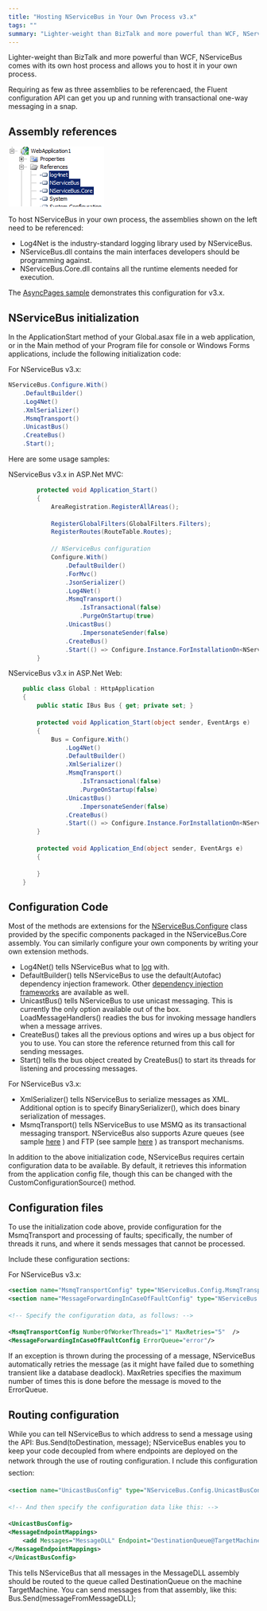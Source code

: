 ```yaml
---
title: "Hosting NServiceBus in Your Own Process v3.x"
tags: ""
summary: "Lighter-weight than BizTalk and more powerful than WCF, NServiceBus comes with its own host process and allows you to host it in your own process."
---
```


Lighter-weight than BizTalk and more powerful than WCF, NServiceBus comes with its own host process and allows you to host it in your own process.

Requiring as few as three assemblies to be referencaed, the Fluent configuration API can get you up and running with transactional one-way messaging in a snap.

Assembly references
-------------------

![Assembly references](webapp_references.png)

To host NServiceBus in your own process, the assemblies shown on the left need to be referenced:

-   Log4Net is the industry-standard logging library used by
    NServiceBus.
-   NServiceBus.dll contains the main interfaces developers should be
    programming against.
-   NServiceBus.Core.dll contains all the runtime elements needed for
    execution.

The [AsyncPages sample](https://github.com/Particular/NServiceBus/tree/3.3.8/Samples) demonstrates this configuration for v3.x.


NServiceBus initialization
--------------------------

In the ApplicationStart method of your Global.asax file in a web application, or in the Main method of your Program file for console or Windows Forms applications, include the following initialization code:

For NServiceBus v3.x:



```C#
NServiceBus.Configure.With()
    .DefaultBuilder()
    .Log4Net()
    .XmlSerializer()
    .MsmqTransport()
    .UnicastBus()
    .CreateBus()
    .Start();
```




Here are some usage samples:

NServiceBus v3.x in ASP.Net MVC:



```C#
        protected void Application_Start()
        {
            AreaRegistration.RegisterAllAreas();

            RegisterGlobalFilters(GlobalFilters.Filters);
            RegisterRoutes(RouteTable.Routes);
           
            // NServiceBus configuration
            Configure.With()
                .DefaultBuilder()
                .ForMvc()
                .JsonSerializer()
                .Log4Net()
                .MsmqTransport()
                    .IsTransactional(false)
                    .PurgeOnStartup(true)
                .UnicastBus()
                    .ImpersonateSender(false)
                .CreateBus()
                .Start(() => Configure.Instance.ForInstallationOn<NServiceBus.Installation.Environments.Windows>().Install());
        }
```




NServiceBus v3.x in ASP.Net Web:



```C#
    public class Global : HttpApplication
    {
        public static IBus Bus { get; private set; }

        protected void Application_Start(object sender, EventArgs e)
        {
            Bus = Configure.With()
                .Log4Net()
                .DefaultBuilder()
                .XmlSerializer()
                .MsmqTransport()
                    .IsTransactional(false)
                    .PurgeOnStartup(false)
                .UnicastBus()
                    .ImpersonateSender(false)
                .CreateBus()
                .Start(() => Configure.Instance.ForInstallationOn<NServiceBus.Installation.Environments.Windows>().Install());
        }

        protected void Application_End(object sender, EventArgs e)
        {

        }
    }
```



Configuration Code
------------------

Most of the methods are extensions for the
[NServiceBus.Configure](https://github.com/NServiceBus/NServiceBus/blob/master/src/config/NServiceBus.Config/Configure.cs) class provided by the specific components packaged in the NServiceBus.Core assembly. You can similarly configure your own components by writing your own extension methods.

-   Log4Net() tells NServiceBus what to [log](logging-in-nservicebus.md)
    with.
-   DefaultBuilder() tells NServiceBus to use the default(Autofac)
    dependency injection framework. Other [dependency injection
    frameworks](containers.md) are available as well.
-   UnicastBus() tells NServiceBus to use unicast messaging. This is
    currently the only option available out of the box.
    LoadMessageHandlers() readies the bus for invoking message handlers
    when a message arrives.
-   CreateBus() takes all the previous options and wires up a bus object
    for you to use. You can store the reference returned from this call
    for sending messages.
-   Start() tells the bus object created by CreateBus() to start its
    threads for listening and processing messages.

For NServiceBus v3.x:

-   XmlSerializer() tells NServiceBus to serialize messages as XML.
    Additional option is to specify BinarySerializer(), which does
    binary serialization of messages.
-   MsmqTransport() tells NServiceBus to use MSMQ as its transactional
    messaging transport. NServiceBus also supports Azure queues (see
    sample
    [here](http://github.com/NServiceBus/NServiceBus/tree/master/Samples/Azure)
    ) and FTP (see sample
    [here](http://github.com/NServiceBus/NServiceBus/tree/master/Samples/FtpSample)
    ) as transport mechanisms.

In addition to the above initialization code, NServiceBus requires certain configuration data to be available. By default, it retrieves this information from the application config file, though this can be changed with the CustomConfigurationSource() method.


Configuration files
-------------------

To use the initialization code above, provide configuration for the MsmqTransport and processing of faults; specifically, the number of threads it runs, and where it sends messages that cannot be processed.

Include these configuration sections:

For NServiceBus v3.x:



```XML
<section name="MsmqTransportConfig" type="NServiceBus.Config.MsmqTransportConfig, NServiceBus.Core"/>
<section name="MessageForwardingInCaseOfFaultConfig" type="NServiceBus.Config.MessageForwardingInCaseOfFaultConfig, NServiceBus.Core" />

<!-- Specify the configuration data, as follows: -->

<MsmqTransportConfig NumberOfWorkerThreads="1" MaxRetries="5"  />
<MessageForwardingInCaseOfFaultConfig ErrorQueue="error"/>
```

 If an exception is thrown during the processing of a message, NServiceBus automatically retries the message (as it might have failed due to something transient like a database deadlock). MaxRetries specifies the maximum number of times this is done before the message is moved to the ErrorQueue.

Routing configuration
---------------------

While you can tell NServiceBus to which address to send a message using the API: Bus.Send(toDestination, message); NServiceBus enables you to keep your code decoupled from where endpoints are deployed on the network through the use of routing configuration. I
<span style="font-size: 14px; line-height: 24px;">nclude this configuration section:</span>





```XML
<section name="UnicastBusConfig" type="NServiceBus.Config.UnicastBusConfig, NServiceBus.Core"/>

<!-- And then specify the configuration data like this: -->

<UnicastBusConfig>
<MessageEndpointMappings>
    <add Messages="MessageDLL" Endpoint="DestinationQueue@TargetMachine"/>
</MessageEndpointMappings>
</UnicastBusConfig>  
```

 This tells NServiceBus that all messages in the MessageDLL assembly should be routed to the queue called DestinationQueue on the machine TargetMachine. You can send messages from that assembly, like this: Bus.Send(messageFromMessageDLL);




